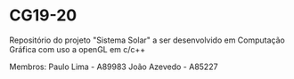 # CG19-20
Repositório do projeto "Sistema Solar" a ser desenvolvido em Computação Gráfica com uso a openGL em c/c++

Membros:
Paulo Lima - A89983
João Azevedo - A85227
